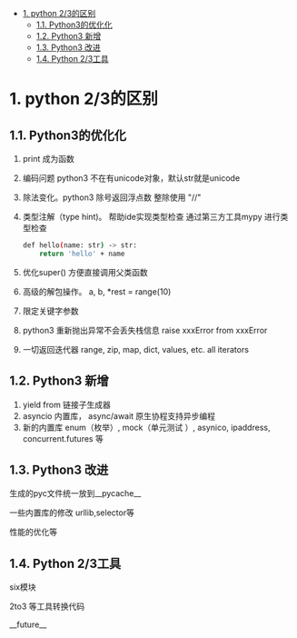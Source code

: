 <!-- TOC -->

- [1. python 2/3的区别](#1-python-23的区别)
    - [1.1. Python3的优化化](#11-python3的优化化)
    - [1.2. Python3 新增](#12-python3-新增)
    - [1.3. Python3 改进](#13-python3-改进)
    - [1.4. Python 2/3工具](#14-python-23工具)

<!-- /TOC -->
# 1. python 2/3的区别

## 1.1. Python3的优化化

1. print 成为函数
2. 编码问题 python3 不在有unicode对象，默认str就是unicode     
3. 除法变化。python3 除号返回浮点数  整除使用 "//"
4. 类型注解（type hint)。 帮助ide实现类型检查  通过第三方工具mypy 进行类型检查

    ```bash
    def hello(name: str) -> str:
        return 'hello' + name
    ```

5. 优化super() 方便直接调用父类函数
6. 高级的解包操作。 a, b, *rest = range(10)
7. 限定关键字参数
8. python3 重新抛出异常不会丢失栈信息  raise  xxxError from xxxError
9.  一切返回迭代器 range, zip, map, dict, values, etc. all iterators

## 1.2. Python3 新增

1. yield from 链接子生成器
2. asyncio 内置库， async/await 原生协程支持异步编程
3. 新的内置库 enum（枚举）, mock（单元测试 ）, asynico, ipaddress, concurrent.futures 等

## 1.3. Python3 改进

生成的pyc文件统一放到__pycache__

一些内置库的修改  urllib,selector等

性能的优化等

## 1.4. Python 2/3工具

six模块

2to3 等工具转换代码

\_\_future\_\_

